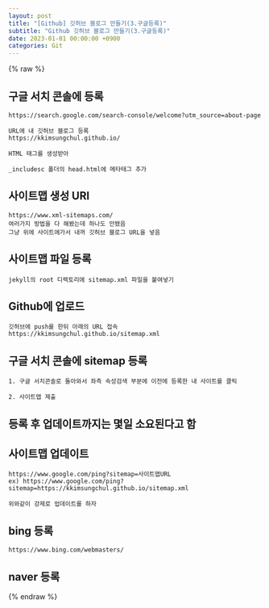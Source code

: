 ```yaml
---  
layout: post  
title: "[Github] 깃허브 블로그 만들기(3.구글등록)"  
subtitle: "Github 깃허브 블로그 만들기(3.구글등록)"  
date: 2023-01-01 00:00:00 +0900  
categories: Git  
---  
```

{% raw %}  
## 구글 서치 콘솔에 등록  
	https://search.google.com/search-console/welcome?utm_source=about-page  
  
	URL에 내 깃허브 블로그 등록  
	https://kkimsungchul.github.io/  
  
	HTML 태그를 생성받아  
  
	_includesc 폴더의 head.html에 메타태그 추가  
  
## 사이트맵 생성 URl  
	https://www.xml-sitemaps.com/  
	여러가지 방법을 다 해봤는데 하나도 안됐음  
	그냥 위에 사이트에가서 내꺼 깃허브 블로그 URL을 넣음  
  
## 사이트맵 파일 등록  
	jekyll의 root 디렉토리에 sitemap.xml 파일을 붙여넣기  
  
## Github에 업로드  
	깃허브에 push를 한뒤 아래의 URL 접속  
	https://kkimsungchul.github.io/sitemap.xml  
  
## 구글 서치 콘솔에 sitemap 등록  
	1. 구글 서치콘솔로 돌아와서 좌측 속성검색 부분에 이전에 등록한 내 사이트를 클릭  
  
	2. 사이트맵 제출  
  
## 등록 후 업데이트까지는 몇일 소요된다고 함  
  
## 사이트맵 업데이트  
	https://www.google.com/ping?sitemap=사이트맵URL  
	ex) https://www.google.com/ping?sitemap=https://kkimsungchul.github.io/sitemap.xml  
  
	위와같이 강제로 업데이트를 하자  
  
## bing 등록  
	https://www.bing.com/webmasters/  
  
## naver 등록  
{% endraw %}